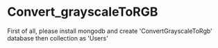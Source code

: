 # Convert_grayscaleToRGB

First of all, please install mongodb and create 'ConvertGrayscaleToRgb' database then collection as 'Users'
